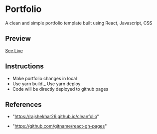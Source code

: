 # Portfolio

A clean and simple portfolio template built using React, Javascript, CSS 

## Preview

[See Live](https://brssuprajeeth.github.io/Portfolio/)

## Instructions

- Make portfolio changes in local
- Use yarn build
_ Use yarn deploy 
- Code will be directly deployed to github pages

## References

- "https://rajshekhar26.github.io/cleanfolio"

- "https://github.com/gitname/react-gh-pages"
